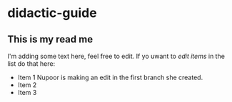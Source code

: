 # didactic-guide
## This is my read me
I'm adding some text here, feel free to edit. If yo uwant to *edit items* in the list do that here:
* Item 1 Nupoor is making an edit in the first branch she created. 
* Item 2
* Item 3
